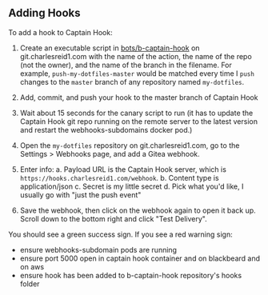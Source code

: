 ## Adding Hooks

To add a hook to Captain Hook:

1. Create an executable script in [bots/b-captain-hook](https://git.charlesreid1.com/bots/b-captain-hook)
   on git.charlesreid1.com with the name of the action, the name of the repo (not the owner),
   and the name of the branch in the filename. For example, `push-my-dotfiles-master` would be 
   matched every time I `push` changes to the `master` branch  of any repository named `my-dotfiles`.

2. Add, commit, and push your hook to the master branch of Captain Hook

3. Wait about 15 seconds for the canary script to run (it has to update
   the Captain Hook git repo running on the remote server to the latest version
   and restart the webhooks-subdomains docker pod.)

4. Open the `my-dotfiles` repository on git.charlesreid1.com, go to the
   Settings > Webhooks page, and add a Gitea webhook.

5. Enter info:
    a. Payload URL is the Captain Hook server, which is `https://hooks.charlesreid1.com/webhook`.
    b. Content type is application/json
    c. Secret is my little secret
    d. Pick what you'd like, I usually go with "just the push event"

6. Save the webhook, then click on the webhook again to open it back up.
   Scroll down to the bottom right and click "Test Delivery". 

You should see a green success sign. If you see a red warning sign:

* ensure webhooks-subdomain pods are running
* ensure port 5000 open in captain hook container and on blackbeard and on aws
* ensure hook has been added to b-captain-hook repository's hooks folder 


